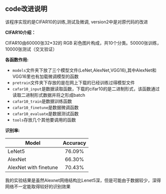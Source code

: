 ## code改进说明

该程序实现的是CIFAR10的训练,测试及微调, version2中是对原代码的改进

**CIFAR10介绍：**

CIFAR10由60000张32*32的 RGB 彩色图片构成，共10个分类。50000张训练，10000张测试（交叉验证）

**各函数作用:**

* ```models```文件夹下放了三个模型文件(LeNet,AlexNet,VGG16),其中AlexNet和VGG16里也有加载微调模型的函数
* ```pretrain```文件夹下存放的是在网上下载的已经训练过得模型文件
* ```cafar10_input```是数据读取函数，下载的cifar10的是二进制形式，该函数通过读取二进制形式数据并将之形成batch
* ```cafar10_train```是数据训练函数
* ```cafar10_finetune```是数据微调函数
* ```cafar10_evaluate```是数据测试函数
* ```tools```存放几个其他要调用的函数

**识别率:**

| Model                 | Accuracy   | 
| -------------         |:----------:| 
| LeNet5                | 76.09%     | 
| AlexNet               | 66.30%     |  
| AlexNet with finetune | 70.43%     |

我的实验结果是虽然Alexnet网络结构比Lenet5深，但是可能由于数据较少，深得网络不一定能取得较好的识别效果
